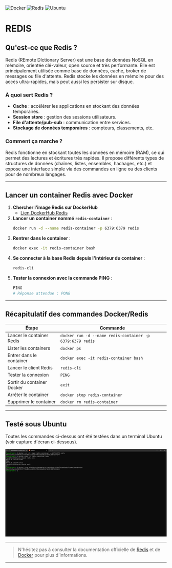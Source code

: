 ![Docker](https://img.shields.io/badge/docker-ready-blue?logo=docker)
![Redis](https://img.shields.io/badge/redis-7.x-red?logo=redis)
![Ubuntu](https://img.shields.io/badge/ubuntu-tested-orange?logo=ubuntu)

# REDIS

## Qu'est-ce que Redis ?

Redis (REmote DIctionary Server) est une base de données NoSQL en mémoire, orientée clé-valeur, open source et très performante. Elle est principalement utilisée comme base de données, cache, broker de messages ou file d'attente. Redis stocke les données en mémoire pour des accès ultra-rapides, mais peut aussi les persister sur disque.

### À quoi sert Redis ?

- **Cache** : accélérer les applications en stockant des données temporaires.
- **Session store** : gestion des sessions utilisateurs.
- **File d'attente/pub-sub** : communication entre services.
- **Stockage de données temporaires** : compteurs, classements, etc.

### Comment ça marche ?

Redis fonctionne en stockant toutes les données en mémoire (RAM), ce qui permet des lectures et écritures très rapides. Il propose différents types de structures de données (chaînes, listes, ensembles, hachages, etc.) et expose une interface simple via des commandes en ligne ou des clients pour de nombreux langages.

---

## Lancer un container Redis avec Docker

1. **Chercher l'image Redis sur DockerHub**
   - [Lien DockerHub Redis](https://hub.docker.com/_/redis)
2. **Lancer un container nommé `redis-container`** :
   ```bash
   docker run -d --name redis-container -p 6379:6379 redis
   ```
3. **Rentrer dans le container** :
   ```bash
   docker exec -it redis-container bash
   ```
4. **Se connecter à la base Redis depuis l'intérieur du container** :
   ```bash
   redis-cli
   ```
5. **Tester la connexion avec la commande PING** :
   ```bash
   PING
   # Réponse attendue : PONG
   ```

---

## Récapitulatif des commandes Docker/Redis

| Étape                      | Commande                                                  |
| -------------------------- | --------------------------------------------------------- |
| Lancer le container Redis  | `docker run -d --name redis-container -p 6379:6379 redis` |
| Lister les containers      | `docker ps`                                               |
| Entrer dans le container   | `docker exec -it redis-container bash`                    |
| Lancer le client Redis     | `redis-cli`                                               |
| Tester la connexion        | `PING`                                                    |
| Sortir du container Docker | `exit`                                                    |
| Arrêter le container       | `docker stop redis-container`                             |
| Supprimer le container     | `docker rm redis-container`                               |

---

## Testé sous Ubuntu

Toutes les commandes ci-dessus ont été testées dans un terminal Ubuntu (voir capture d'écran ci-dessous).

![Procédure complète Redis](assets/img/redis.png)

---

> N'hésitez pas à consulter la documentation officielle de [Redis](https://redis.io/) et de [Docker](https://docs.docker.com/) pour plus d'informations.

---
